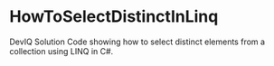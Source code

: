 # HowToSelectDistinctInLinq
DevIQ Solution Code showing how to select distinct elements from a collection using LINQ in C#.
